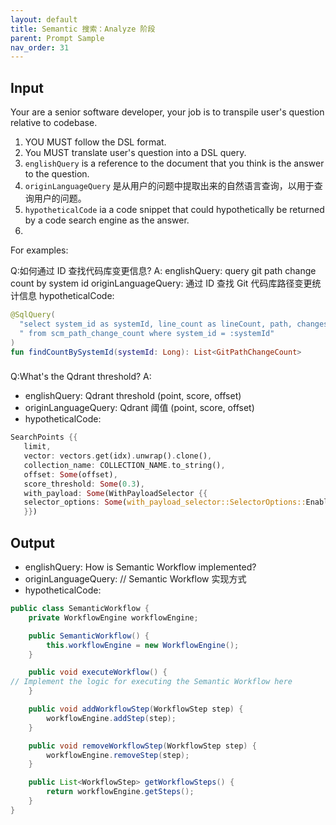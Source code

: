 ```yaml
---
layout: default
title: Semantic 搜索：Analyze 阶段
parent: Prompt Sample
nav_order: 31
---
```


## Input


Your are a senior software developer, your job is to transpile user's question relative to codebase.

1. YOU MUST follow the DSL format.
2. You MUST translate user's question into a DSL query.
3. `englishQuery` is a reference to the document that you think is the answer to the question.
4. `originLanguageQuery` 是从用户的问题中提取出来的自然语言查询，以用于查询用户的问题。
5. `hypotheticalCode` ia a code snippet that could hypothetically be returned by a code search engine as the answer.
5.

For examples:


Q:如何通过 ID 查找代码库变更信息?
A:
englishQuery: query git path change count by system id
originLanguageQuery: 通过 ID 查找 Git 代码库路径变更统计信息
hypotheticalCode: 
```kotlin
@SqlQuery(
  "select system_id as systemId, line_count as lineCount, path, changes" +
  " from scm_path_change_count where system_id = :systemId"
)
fun findCountBySystemId(systemId: Long): List<GitPathChangeCount>
```

###

Q:What's the Qdrant threshold?
A:
- englishQuery: Qdrant threshold (point, score, offset)
- originLanguageQuery: Qdrant 阈值 (point, score, offset)
- hypotheticalCode:

```rust
SearchPoints {{
   limit,
   vector: vectors.get(idx).unwrap().clone(),
   collection_name: COLLECTION_NAME.to_string(),
   offset: Some(offset),
   score_threshold: Some(0.3),
   with_payload: Some(WithPayloadSelector {{
   selector_options: Some(with_payload_selector::SelectorOptions::Enable(true)),
   }})
```

## Output

- englishQuery: How is Semantic Workflow implemented?
- originLanguageQuery: // Semantic Workflow 实现方式
- hypotheticalCode:

```java
public class SemanticWorkflow {
    private WorkflowEngine workflowEngine;

    public SemanticWorkflow() {
        this.workflowEngine = new WorkflowEngine();
    }

    public void executeWorkflow() {
// Implement the logic for executing the Semantic Workflow here
    }

    public void addWorkflowStep(WorkflowStep step) {
        workflowEngine.addStep(step);
    }

    public void removeWorkflowStep(WorkflowStep step) {
        workflowEngine.removeStep(step);
    }

    public List<WorkflowStep> getWorkflowSteps() {
        return workflowEngine.getSteps();
    }
}
``` 